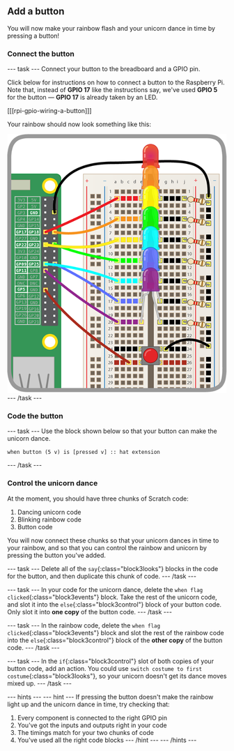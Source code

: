 ## Add a button

You will now make your rainbow flash and your unicorn dance in time by pressing a button!

### Connect the button

--- task ---
Connect your button to the breadboard and a GPIO pin.

Click below for instructions on how to connect a button to the Raspberry Pi. Note that, instead of **GPIO 17** like the instructions say, we've used **GPIO 5** for the button — **GPIO 17** is already taken by an LED.

[[[rpi-gpio-wiring-a-button]]]

Your rainbow should now look something like this:

![Rainbow with Button](images/rainbowbutton.png)
--- /task ---

### Code the button

--- task ---
Use the block shown below so that your button can make the unicorn dance.

```blocks3
when button (5 v) is [pressed v] :: hat extension
```
--- /task ---

### Control the unicorn dance

At the moment, you should have three chunks of Scratch code:
1. Dancing unicorn code
1. Blinking rainbow code
1. Button code

You will now connect these chunks so that your unicorn dances in time to your rainbow, and so that you can control the rainbow and unicorn by pressing the button you've added.

--- task ---
Delete all of the `say`{:class="block3looks"} blocks in the code for the button, and then duplicate this chunk of code.
--- /task ---

--- task ---
In your code for the unicorn dance, delete the `when flag clicked`{:class="block3events"} block. Take the rest of the unicorn code, and slot it into the `else`{:class="block3control"} block of your button code. Only slot it into **one copy** of the button code.
--- /task ---

--- task ---
In the rainbow code, delete the `when flag clicked`{:class="block3events"} block and slot the rest of the rainbow code into the `else`{:class="block3control"} block of the **other copy** of the button code.
--- /task ---

--- task ---
In the `if`{:class="block3control"} slot of both copies of your button code, add an action. You could use `switch costume to first costume`{:class="block3looks"}, so your unicorn doesn't get its dance moves mixed up.
--- /task ---

--- hints ---
--- hint ---
If pressing the button doesn't make the rainbow light up and the unicorn dance in time, try checking that:
1. Every component is connected to the right GPIO pin
1. You've got the inputs and outputs right in your code
1. The timings match for your two chunks of code
1. You've used all the right code blocks
--- /hint ---
--- /hints ---
